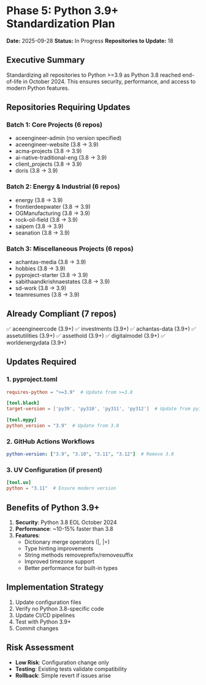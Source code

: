 # Phase 5: Python 3.9+ Standardization Plan

**Date:** 2025-09-28
**Status:** In Progress
**Repositories to Update:** 18

## Executive Summary

Standardizing all repositories to Python >=3.9 as Python 3.8 reached end-of-life in October 2024. This ensures security, performance, and access to modern Python features.

## Repositories Requiring Updates

### Batch 1: Core Projects (6 repos)
- aceengineer-admin (no version specified)
- aceengineer-website (3.8 → 3.9)
- acma-projects (3.8 → 3.9)
- ai-native-traditional-eng (3.8 → 3.9)
- client_projects (3.8 → 3.9)
- doris (3.8 → 3.9)

### Batch 2: Energy & Industrial (6 repos)
- energy (3.8 → 3.9)
- frontierdeepwater (3.8 → 3.9)
- OGManufacturing (3.8 → 3.9)
- rock-oil-field (3.8 → 3.9)
- saipem (3.8 → 3.9)
- seanation (3.8 → 3.9)

### Batch 3: Miscellaneous Projects (6 repos)
- achantas-media (3.8 → 3.9)
- hobbies (3.8 → 3.9)
- pyproject-starter (3.8 → 3.9)
- sabithaandkrishnaestates (3.8 → 3.9)
- sd-work (3.8 → 3.9)
- teamresumes (3.8 → 3.9)

## Already Compliant (7 repos)
✅ aceengineercode (3.9+)
✅ investments (3.9+)
✅ achantas-data (3.9+)
✅ assetutilities (3.9+)
✅ assethold (3.9+)
✅ digitalmodel (3.9+)
✅ worldenergydata (3.9+)

## Updates Required

### 1. pyproject.toml
```toml
requires-python = ">=3.9"  # Update from >=3.8

[tool.black]
target-version = ['py39', 'py310', 'py311', 'py312']  # Update from py38

[tool.mypy]
python_version = "3.9"  # Update from 3.8
```

### 2. GitHub Actions Workflows
```yaml
python-version: ["3.9", "3.10", "3.11", "3.12"]  # Remove 3.8
```

### 3. UV Configuration (if present)
```toml
[tool.uv]
python = "3.11"  # Ensure modern version
```

## Benefits of Python 3.9+

1. **Security**: Python 3.8 EOL October 2024
2. **Performance**: ~10-15% faster than 3.8
3. **Features**:
   - Dictionary merge operators (|, |=)
   - Type hinting improvements
   - String methods removeprefix/removesuffix
   - Improved timezone support
   - Better performance for built-in types

## Implementation Strategy

1. Update configuration files
2. Verify no Python 3.8-specific code
3. Update CI/CD pipelines
4. Test with Python 3.9+
5. Commit changes

## Risk Assessment

- **Low Risk**: Configuration change only
- **Testing**: Existing tests validate compatibility
- **Rollback**: Simple revert if issues arise